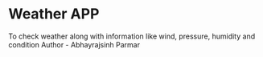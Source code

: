 # Weather APP
To check weather along with information like wind, pressure, humidity and condition
Author - Abhayrajsinh Parmar
